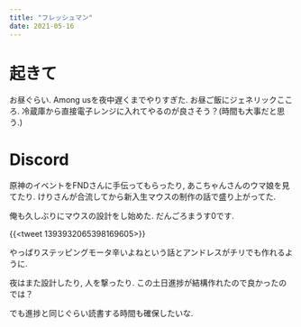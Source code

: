 ```yaml
---
title: "フレッシュマン"
date: 2021-05-16
---
```


# 起きて
お昼ぐらい. Among usを夜中遅くまでやりすぎた. お昼ご飯にジェネリックこころ. 冷蔵庫から直接電子レンジに入れてやるのが良さそう？(時間も大事だと思う.)

# Discord
原神のイベントをFNDさんに手伝ってもらったり, あこちゃんさんのウマ娘を見てたり. けりさんが合流してから新入生マウスの制作の話で盛り上がってた.

俺も久しぶりにマウスの設計をし始めた. だんごろまうす0です.

{{<tweet 1393932065398169605>}}

やっぱりステッピングモータ辛いよねという話とアンドレスがチリでも作れるように.

夜はまた設計したり, 人を撃ったり. この土日進捗が結構作れたので良かったのでは？

でも進捗と同じぐらい読書する時間も確保したいな.